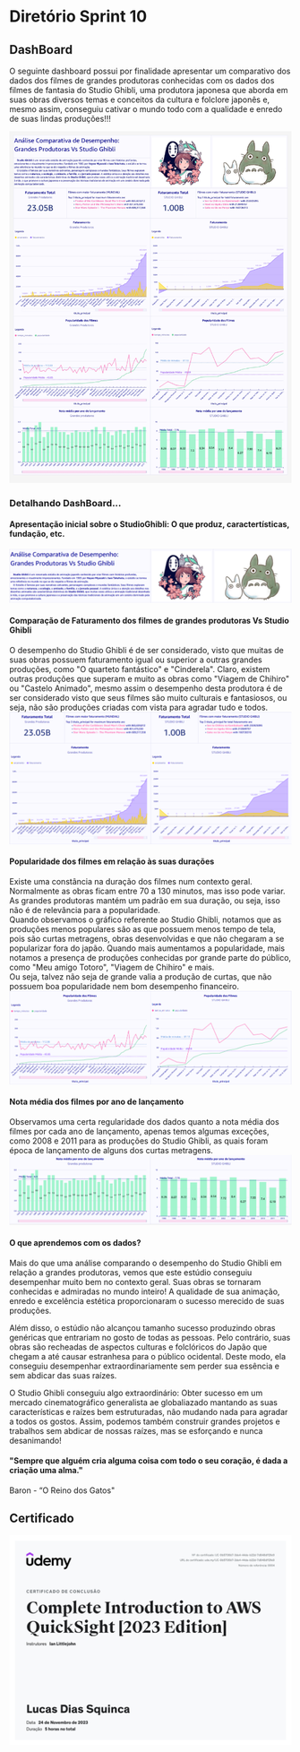 Diretório Sprint 10
===================

## DashBoard
O seguinte dashboard possui por finalidade apresentar um comparativo dos dados dos filmes de grandes produtoras conhecidas com os dados dos filmes de fantasia do Studio Ghibli, uma produtora japonesa que aborda em suas obras diversos temas e conceitos da cultura e folclore japonês e, mesmo assim, conseguiu cativar o mundo todo com a qualidade e enredo de suas lindas produções!!!

![image](Desafio-4/img/DashBoard_Ghibli_2023-12-01T17_12_00_page-0001.jpg)


### Detalhando DashBoard...

#### Apresentação inicial sobre o StudioGhibli: O que produz, caractertísticas, fundação, etc.
![image](Desafio-4/img/Ghibli.png)

#### Comparação de Faturamento dos filmes de grandes produtoras Vs Studio Ghibli
O desempenho do Studio Ghibli é de ser considerado, visto que muitas de suas obras possuem faturamento igual ou superior a outras grandes produções, como "O quarteto fantástico" e "Cinderela". Claro, existem outras produções que superam e muito as obras como "Viagem de Chihiro" ou "Castelo Animado", mesmo assim o desempenho desta produtora é de ser considerado visto que seus filmes são muito culturais e fantasiosos, ou seja, não são produções criadas com vista para agradar tudo e todos.
![image](Desafio-4/img/faturamento.png)

#### Popularidade dos filmes em relação às suas durações
Existe uma constância na duração dos filmes num contexto geral. Normalmente as obras ficam entre 70 a 130 minutos, mas isso pode variar. As grandes produtoras mantém um padrão em sua duração, ou seja, isso não é de relevância para a popularidade.  
Quando observamos o gráfico referente ao Studio Ghibli, notamos que as produções menos populares são as que possuem menos tempo de tela, pois são curtas metragens, obras desenvolvidas e que não chegaram a se popularizar fora do japão. Quando mais aumentamos a popularidade, mais notamos a presença de produções conhecidas por grande parte do público, como "Meu amigo Totoro", "Viagem de Chihiro" e mais.  
Ou seja, talvez não seja de grande valia a produção de curtas, que não possuem boa popularidade nem bom desempenho financeiro.
![image](Desafio-4/img/popularity.png)

#### Nota média dos filmes por ano de lançamento
Observamos uma certa regularidade dos dados quanto a nota média dos filmes por cada ano de lançamento, apenas temos algumas exceções, como 2008 e 2011 para as produções do Studio Ghibli, as quais foram época de lançamento de alguns dos curtas metragens.
![image](Desafio-4/img/media.png)

#### O que aprendemos com os dados?
Mais do que uma análise comparando o desempenho do Studio Ghibli em relação a grandes produtoras, vemos que este estúdio conseguiu desempenhar muito bem no contexto geral. Suas obras se tornaram conhecidas e admiradas no mundo inteiro! A qualidade de sua animação, enredo e excelência estética proporcionaram o sucesso merecido de suas produções.

Além disso, o estúdio não alcançou tamanho sucesso produzindo obras genéricas que entrariam no gosto de todas as pessoas. Pelo contrário, suas obras são recheadas de aspectos culturas e folclóricos do Japão que chegam a até causar estranhesa para o público ocidental. Deste modo, ela conseguiu desempenhar extraordinariamente sem perder sua essência e sem abdicar das suas raízes.

O Studio Ghibli conseguiu algo extraordinário: Obter sucesso em um mercado cinematográfico generalista ae globaliazado mantando as suas características e raízes bem estruturadas, não mudando nada para agradar a todos os gostos. Assim, podemos também construir grandes projetos e trabalhos sem abdicar de nossas raízes, mas se esforçando e nunca desanimando!

#### "Sempre que alguém cria alguma coisa com todo o seu coração, é dada a criação uma alma."
Baron - “O Reino dos Gatos"

## Certificado
![image](Certificado/Complete%20Introduction%20to%20AWS%20QuickSight%20[2023%20Edition].jpg)